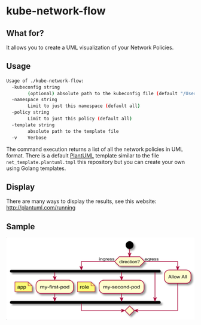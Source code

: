 # kube-network-flow

## What for?

It allows you to create a UML visualization of your Network Policies.

## Usage

```sh
Usage of ./kube-network-flow:
  -kubeconfig string
    	(optional) absolute path to the kubeconfig file (default "/Users/srua/.kube/config")
  -namespace string
    	Limit to just this namespace (default all)
  -policy string
    	Limit to just this policy (default all)
  -template string
    	absolute path to the template file
  -v	Verbose
```

The command execution returns a list of all the network policies in UML format. There is a default [PlantUML](http://plantuml.com/) template similar to the file `net_template.plantuml.tmpl` this repository but you can create your own using Golang templates.

## Display

There are many ways to display the results, see this website: http://plantuml.com/running

## Sample

![Sample Output UML](https://github.com/sergiorua/kube-network-flow/raw/master/sample-output.png)
